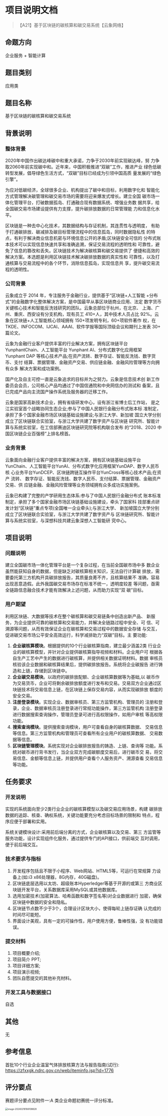 # 项目说明文档

> 【A21】基于区块链的碳核算和碳交易系统【云象网络】



## 命题方向

企业服务 + 智能计算



## 题目类别

应用类



## 题目名称

基于区块链的碳核算和碳交易系统



## 背景说明

### 整体背景

2020年中国作出碳达峰碳中和重大承诺，力争于2030年前实现碳达峰，努 力争取2060年前实现碳中和。近年来，中国积极推进“双碳”工作，推进产业 绿色低碳转型发展，倡导绿色生活方式，“双碳”目标已经成为引领中国高质 量发展的“绿色引擎”。

为应对低碳经济，全球很多企业、机构提出了碳中和目标，利用数字化和 智能化方式管理解决碳管理和碳交易市场的需要将迎来爆发式增长。建立全国 碳市场一体化管理平台，打破数据孤岛、打通融合现有数据系统、增强业务数 据共享，给全国碳交易市场建设提供有力支撑，提升碳排放数据的日常管理能 力和信息化水平。

区块链是一种去中心化技术，其数据结构与存证机制，其连贯性与透明度， 有助于打通碳排放、碳减排及碳目标管理流程中的信息孤岛，同时数据隐私性 的特点，有利于解决商业信息机密与环境信息公开的矛盾;区块链安全可信的 分布式账本技术可以实现信息快速共享和准确追溯，保证交易流程的透明性和 可靠性，避免了信息的篡改和丢失。区块链技术为解决碳核算和碳交易提供了 便捷和高效的解决方案。本选题是利用区块链技术解决碳排放数据的真实性和 可靠性，以及打通核算与交易流程中的各个环节，消除信息孤岛，实现信息共 享，提升碳交易流程的透明性。

### 公司背景

云象成立于 2014 年，专注服务于金融行业，提供基于“区块链+人工智能 +分布式”的金融数字化整体解决方案，是中国最早从事区块链商业应用、法定 数字货币关键核心技术和智能反洗钱研究的团队。云象总部位于杭州，在北京、 上海、广州、重庆、西安设有分支机构，现有员工 410+人，其中技术人员占比 92%。云象在区块链+人工智能核心领域拥有 150+项发明专利，60+项软件著作 权，在TKDE、INFOCOM、IJCAI、AAAI、软件学报等国际顶级会议和期刊上发表 30+ 篇论文。

云象为金融行业客户提供丰富的行业解决方案，拥有区块链平台 YunphantChain、人工智能平台 Yunphant AI、分布式数字化应用框架 Yunphant DAP 等核心技术产品;在资产流转、数字存证、智能反洗钱、数字货币、支付 结算、票据管理、金融资产交易、供应链金融、金融风险管理等方向拥有众多 解决方案和成功案例。

国产化及自主可控一直是云象追求的目标并为之努力。云象是信息技术创 新工作委员会会员，公司核心产品均通过了中国信通院和中央网信办的测试和 备案，且已完成产品向主流国产操作系统及服务器的迁移工作。

云象是国家高新技术企业，拥有省级研发中心，设有浙江省博士后工作站， 是之江实验室首个战略协同生态企业;参与了中国人民银行金融分布式账本标 准制定，承担了多个国家金融市场区块链基础设施建设;与浙江大学、新加坡 国立大学分别成立了区块链联合实验室，与浙江大学共建了数字资产与区块链 研究所、智能计算与系统实验室，在工信部赛迪区块链研究院等机构联合发布 的“2018、2020 中国区块链企业百强榜”上排名榜首。

### 业务背景

云象面向金融行业客户提供丰富的解决方案，拥有区块链基础设施平台 YunChain、人工智能平台YunAI、分布式数字化应用框架YunDAP、数字人民币核 心业务平台YunDCEP、区块链跨链互操作平台YunCross等核心技术产品;在资产 流转、 数字存证、智能反洗钱、数字人民币、支付结算、票据管理、金融资产 交易、供 应链金融、金融风险管理等业务领域拥有众多成功实施案例。

云象已构建了完整的产学研用生态体系:参与了中国人民银行金融分布式 账本标准制定，承担了多个国家金融市场区块链基础设施建设，牵头了国家科 技部重点研发计划“区块链”重点专项(全国唯一企业牵头);与浙江大学、 新加坡国立大学分别成立了区块链联合实验室，与浙江大学共建了数字资产与 区块链研究所、智能计算与系统实验室，与深想科技共建云象深想人工智能研 究中心。



## 项目说明

### 问题说明

建立全国碳市场一体化管理平台是一个复杂过程，在当前全国碳市场中多 数企业虽然能获知自身的数据，但是缺乏对碳核算相关知识，无法自行计算碳 排放，需要委托第三方机构开具碳排放报告，其质量良莠不齐，且核算结果不 准确，容易出现恶意造假。此外我国碳交易市场存在标准不统一，透明度较差 等问题，亟需全链路信息融合技术才能有效解决上述问题，从而助力实现“双 碳”目标。

### 用户期望

利用区块链、大数据等技术在整个碳核算和碳交易链条中创造出新产品、 新服务，为企业提供可靠的碳核算和交易能力，并解决全链路过程中安全、可 信、可溯源等问题，从而有效保证企业在碳核算和交易过程中的数据安全存储 与交互，促进碳交易市场公平安全高效运行，科学减排助力“双碳”目标。主 要功能:

1. **企业碳核算模块**。根据提供的10个行业碳核算指南，建立最少涵盖2类 行业企业的碳核算模型，并针对企业提供碳核算指导视频和材料。企业用户可 根据各自生产工艺中产生的数据进行碳核算，并提供相关数据证明材料。数据 审核员核验该企业数据和碳核算结果后，提供碳排放报告。系统将企业碳报告 进行铸造和上链，存储到区块链中。
2. **企业碳交易模块**。以政府的碳排放配额、企业碳核算数据等为基础,以 碳币作为交易货币，企业可将剩余碳排放额度进行发布和交易。交易双方企业通过区块链技术将交易信息上链，在区块链上保存交易内容，从而实现碳排放 额度的安全交易。
3. **注册登录模块**。实现企业、数据审核员、第三方监管机构、管理员的 注册和登录，企业、数据审核员注册登录进行常规功能操作，第三方监管机构 注册登录进行数据搜索查询操作，管理员登录可进行高权限操作，如用户审核 等高权限功能。
4. **搜索查询模块**。提供搜索查询模块，用户可查看自身的碳核算数据、 交易信息等信息。第三方监管机构和管理员可查看所有企业用户的碳核算数据、 交易数据等信息。
5. **区块链管理模块**。系统实现对企业碳排放报告的铸造、上链、查询等 功能。系统对碳币进行背书发行，当企业双方完成碳额度交易后，进行碳币交 易，将交易信息、金额等信息上链，并提供用户查看个人服务资产、溯源查看 交易信息等功能。



## 任务要求

### 开发说明

实现的系统面向至少2类行业企业的碳核算模型以及碳交易应用场景，构建 碳排放数据的追踪、核查、确权系统，关键功能要充分考虑目标场景的限制和 特点，程序应便于部署和实用。

系统关键模块设计:采用前后端分离的方式，企业碳核算以及交易、第三 方监管等服务功能，设计实现组件化服务，通过提供专门的API接口，供前端交 互时调用，便于前后端交互。

### 技术要求与指标

1. 开发程序包括且不限于小程序、Web网站、HTML5等，可运行在常规算 力设备上(如:i3 x86处理器，8G内存，40G磁盘)。
2. 区块链底层选用以太坊、超级账本Hyperledger等基于开源的或第三 方商业区块链开发平台，关系数据库采用MySQL或其他数据库。
3. 选用加密技术(加密算法、哈希函数和数字签名等)对企业数据进行 加密，确保区块链中数据的安全和隐私。
4. 区块链节点数不少于3个，合理设计区块大小，使得每轮上链存证确 认完成的时间尽可能短。
5. 界面设计美观，具有一定的可操作性，用户使用方便，鲁棒性强，没 有功能错误。

### 提交材料

1. 项目概要介绍;
2. 项目简介 PPT;
3. 项目详细方案;
4. 项目演示视频;
5. 团队自愿提交的其他补充材料。

### 开发工具与数据接口

自选



## 其他

无



## 参考信息

首批10个行业企业温室气体排放核算方法与报告指南(试行): https://zfxxgk.ndrc.gov.cn/web/iteminfo.jsp?id=1776



## 评分要点

赛题评分要点见附件一:A 类企业命题初赛统一评分标准。

<img src="https://i-cdn.akass.cn/2024/02/65d1ded4294d5.png!wp60" alt="image-20240218184106628" style="zoom:50%;" />

